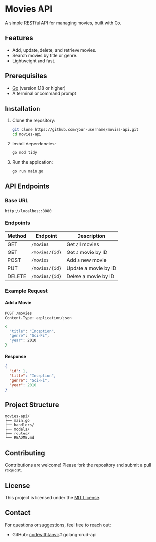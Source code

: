 # Movies API

A simple RESTful API for managing movies, built with Go.

## Features

- Add, update, delete, and retrieve movies.
- Search movies by title or genre.
- Lightweight and fast.

## Prerequisites

- [Go](https://golang.org/dl/) (version 1.18 or higher)
- A terminal or command prompt

## Installation

1. Clone the repository:
     ```bash
     git clone https://github.com/your-username/movies-api.git
     cd movies-api
     ```

2. Install dependencies:
     ```bash
     go mod tidy
     ```

3. Run the application:
     ```bash
     go run main.go
     ```

## API Endpoints

### Base URL
```
http://localhost:8080
```

### Endpoints

| Method | Endpoint         | Description              |
|--------|------------------|--------------------------|
| GET    | `/movies`        | Get all movies           |
| GET    | `/movies/{id}`   | Get a movie by ID        |
| POST   | `/movies`        | Add a new movie          |
| PUT    | `/movies/{id}`   | Update a movie by ID     |
| DELETE | `/movies/{id}`   | Delete a movie by ID     |

### Example Request

#### Add a Movie
```bash
POST /movies
Content-Type: application/json

{
  "title": "Inception",
  "genre": "Sci-Fi",
  "year": 2010
}
```

#### Response
```json
{
  "id": 1,
  "title": "Inception",
  "genre": "Sci-Fi",
  "year": 2010
}
```

## Project Structure

```
movies-api/
├── main.go
├── handlers/
├── models/
├── routes/
└── README.md
```

## Contributing

Contributions are welcome! Please fork the repository and submit a pull request.

## License

This project is licensed under the [MIT License](LICENSE).

## Contact

For questions or suggestions, feel free to reach out:


- GitHub: [codewithtanvir](https://github.com/codewithtamvir)#   g o l a n g - c r u d - a p i  
 